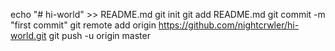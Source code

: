 echo "# hi-world" >> README.md
git init
git add README.md
git commit -m "first commit"
git remote add origin https://github.com/nightcrwler/hi-world.git
git push -u origin master
